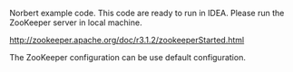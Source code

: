Norbert example code. This code are ready to run in IDEA. Please run the ZooKeeper server in local machine.

http://zookeeper.apache.org/doc/r3.1.2/zookeeperStarted.html

The ZooKeeper configuration can be use default configuration.

